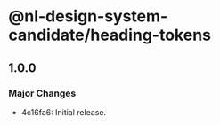 # @nl-design-system-candidate/heading-tokens

## 1.0.0

### Major Changes

- 4c16fa6: Initial release.

